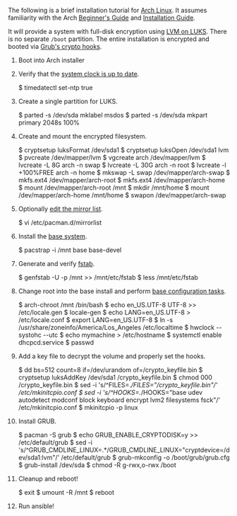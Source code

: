 The following is a brief installation tutorial for [Arch Linux][1]. It assumes
familiarity with the Arch [Beginner's Guide][2] and [Installation Guide][3].

It will provide a system with full-disk encryption using [LVM on LUKS][4].
There is no separate `/boot` partition. The entire installation is encrypted
and booted via [Grub's crypto hooks][5].

1. Boot into Arch installer

2. Verify that the [system clock is up to date][6].

    $ timedatectl set-ntp true
    
3. Create a single partition for LUKS.

    $ parted -s /dev/sda mklabel msdos
    $ parted -s /dev/sda mkpart primary 2048s 100%

4. Create and mount the encrypted filesystem.

    $ cryptsetup luksFormat /dev/sda1
    $ cryptsetup luksOpen /dev/sda1 lvm
    $ pvcreate /dev/mapper/lvm
    $ vgcreate arch /dev/mapper/lvm
    $ lvcreate -L 8G arch -n swap
    $ lvcreate -L 30G arch -n root
    $ lvcreate -l +100%FREE arch -n home
    $ mkswap -L swap /dev/mapper/arch-swap
    $ mkfs.ext4 /dev/mapper/arch-root
    $ mkfs.ext4 /dev/mapper/arch-home
    $ mount /dev/mapper/arch-root /mnt
    $ mkdir /mnt/home
    $ mount /dev/mapper/arch-home /mnt/home
    $ swapon /dev/mapper/arch-swap

5. Optionally [edit the mirror list][7].

    $ vi /etc/pacman.d/mirrorlist

6. Install the [base system][8].

    $ pacstrap -i /mnt base base-devel

7. Generate and verify [fstab][9].

    $ genfstab -U -p /mnt >> /mnt/etc/fstab
    $ less /mnt/etc/fstab

8. Change root into the base install and perform [base configuration tasks][10].

    $ arch-chroot /mnt /bin/bash
    $ echo en_US.UTF-8 UTF-8 >> /etc/locale.gen
    $ locale-gen
    $ echo LANG=en_US.UTF-8 > /etc/locale.conf
    $ export LANG=en_US.UTF-8
    $ ln -s /usr/share/zoneinfo/America/Los_Angeles /etc/localtime
    $ hwclock --systohc --utc
    $ echo mymachine > /etc/hostname
    $ systemctl enable dhcpcd.service
    $ passwd

9. Add a key file to decrypt the volume and properly set the hooks.

    $ dd bs=512 count=8 if=/dev/urandom of=/crypto_keyfile.bin
    $ cryptsetup luksAddKey /dev/sda1 /crypto_keyfile.bin
    $ chmod 000 /crypto_keyfile.bin
    $ sed -i 's/^FILES=.*/FILES="\/crypto_keyfile.bin"/' /etc/mkinitcpio.conf
    $ sed -i 's/^HOOKS=.*/HOOKS="base udev autodetect modconf block keyboard encrypt lvm2 filesystems fsck"/' /etc/mkinitcpio.conf
    $ mkinitcpio -p linux

10. Install GRUB.

    $ pacman -S grub
    $ echo GRUB_ENABLE_CRYPTODISK=y >> /etc/default/grub
    $ sed -i 's/^GRUB_CMDLINE_LINUX=.*/GRUB_CMDLINE_LINUX="cryptdevice=\/dev\/sda1:lvm"/' /etc/default/grub
    $ grub-mkconfig -o /boot/grub/grub.cfg
    $ grub-install /dev/sda
    $ chmod -R g-rwx,o-rwx /boot

11. Cleanup and reboot!

    $ exit
    $ umount -R /mnt
    $ reboot

12. Run ansible!


[1]: https://www.archlinux.org/
[2]: https://wiki.archlinux.org/index.php/Beginners'_guide
[3]: https://wiki.archlinux.org/index.php/Installation_guide
[4]: https://wiki.archlinux.org/index.php/Encrypted_LVM#LVM_on_LUKS
[5]: http://www.pavelkogan.com/2014/05/23/luks-full-disk-encryption/
[6]: https://wiki.archlinux.org/index.php/Beginners'_guide#Update_the_system_clock
[7]: https://wiki.archlinux.org/index.php/Beginners'_Guide#Select_a_mirror
[8]: https://wiki.archlinux.org/index.php/Beginners'_Guide#Install_the_base_system
[9]: https://wiki.archlinux.org/index.php/Beginners'_guide#Generate_an_fstab
[10]: https://wiki.archlinux.org/index.php/Beginners'_guide#Configure_the_base_system
